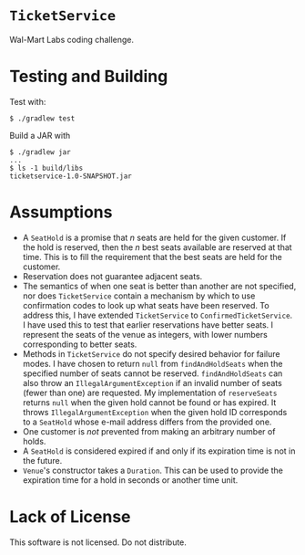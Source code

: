 `TicketService`
==

Wal-Mart Labs coding challenge.

Testing and Building
==

Test with:
``` shellsession
$ ./gradlew test
```

Build a JAR with
``` shellsession
$ ./gradlew jar
...
$ ls -1 build/libs
ticketservice-1.0-SNAPSHOT.jar
```

Assumptions
==

* A `SeatHold` is a promise that _n_ seats are held for the given
  customer. If the hold is reserved, then the _n_ best seats available
  are reserved at that time. This is to fill the requirement that the
  best seats are held for the customer.
* Reservation does not guarantee adjacent seats.
* The semantics of when one seat is better than another are not
  specified, nor does `TicketService` contain a mechanism by which to
  use confirmation codes to look up what seats have been reserved. To
  address this, I have extended `TicketService` to
  `ConfirmedTicketService`. I have used this to test that earlier
  reservations have better seats. I represent the seats of the venue
  as integers, with lower numbers corresponding to better seats.
* Methods in `TicketService` do not specify desired behavior for
  failure modes. I have chosen to return `null` from
  `findAndHoldSeats` when the specified number of seats cannot be
  reserved. `findAndHoldSeats` can also throw an
  `IllegalArgumentException` if an invalid number of seats (fewer than
  one) are requested. My implementation of `reserveSeats` returns
  `null` when the given hold cannot be found or has expired. It throws
  `IllegalArgumentException` when the given hold ID corresponds to a
  `SeatHold` whose e-mail address differs from the provided one.
* One customer is _not_ prevented from making an arbitrary number of
  holds.
* A `SeatHold` is considered expired if and only if its expiration
  time is not in the future.
* `Venue`'s constructor takes a `Duration`. This can be used to
  provide the expiration time for a hold in seconds or another time
  unit.

Lack of License
==

This software is not licensed. Do not distribute.
